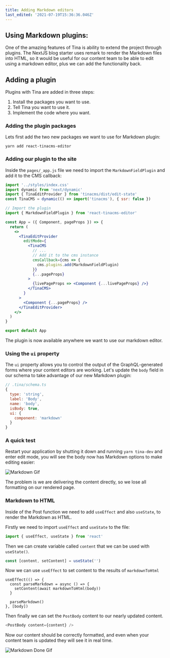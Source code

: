 ```yaml
---
title: Adding Markdown editors
last_edited: '2021-07-19T15:36:36.046Z'
---
```


## Using Markdown plugins:

One of the amazing features of Tina is ability to extend the project through plugins. The NextJS blog starter uses remark to render the Markdown files into HTML, so it would be useful for our content team to be able to edit using a markdown editor, plus we can add the functionality back.

## Adding a plugin

Plugins with Tina are added in three steps:

1. Install the packages you want to use.
2. Tell Tina you want to use it.
3. Implement the code where you want.

### Adding the plugin packages

Lets first add the two new packages we want to use for Markdown plugin:

```bash,copy
yarn add react-tinacms-editor
```

### Adding our plugin to the site

Inside the `pages/_app.js` file we need to import the `MarkdownFieldPlugin` and add it to the CMS callback:

```jsx
import '../styles/index.css'
import dynamic from 'next/dynamic'
import { TinaEditProvider } from 'tinacms/dist/edit-state'
const TinaCMS = dynamic(() => import('tinacms'), { ssr: false })

// Import the plugin
import { MarkdownFieldPlugin } from 'react-tinacms-editor'

const App = ({ Component, pageProps }) => {
  return (
    <>
      <TinaEditProvider
        editMode={
          <TinaCMS
            // ...
            // Add it to the cms instance
            cmsCallback={cms => {
              cms.plugins.add(MarkdownFieldPlugin)
            }}
            {...pageProps}
          >
            {livePageProps => <Component {...livePageProps} />}
          </TinaCMS>
        }
      >
        <Component {...pageProps} />
      </TinaEditProvider>
    </>
  )
}

export default App
```

The plugin is now available anywhere we want to use our markdown editor.

### Using the `ui` property

The `ui` property allows you to control the output of the GraphQL-generated forms where your content editors are working. Let's update the `body` field in our schema to take advantage of our new Markdown plugin:

```js
// .tina/schema.ts
{
  type: 'string',
  label: 'Body',
  name: 'body',
  isBody: true,
  ui: {
    component: 'markdown'
  }
}
```

### A quick test

Restart your application by shutting it down and running `yarn tina-dev` and enter edit mode, you will see the body now has Markdown options to make editing easier:

![Markdown Gif](/gif/markdown.gif)

The problem is we are delivering the content directly, so we lose all formatting on our rendered page.

### Markdown to HTML

Inside of the Post function we need to add `useEffect` and also `useState`, to render the Markdown as HTML.

Firstly we need to import `useEffect` and `useState` to the file:

```js
import { useEffect, useState } from 'react'
```

Then we can create variable called `content` that we can be used with `useState()`.

```js
const [content, setContent] = useState('')
```

Now we can use `useEffect` to set content to the results of `markdownToHtml`

```js,copy
useEffect(() => {
  const parseMarkdown = async () => {
    setContent(await markdownToHtml(body))
  }

  parseMarkdown()
}, [body])
```

Then finally we can set the `PostBody` content to our nearly updated content.

```js
<PostBody content={content} />
```

Now our content should be correctly formatted, and even when your content team is updated they will see it in real time.

![Markdown Done Gif](/gif/markdown-fin_sm.gif)
